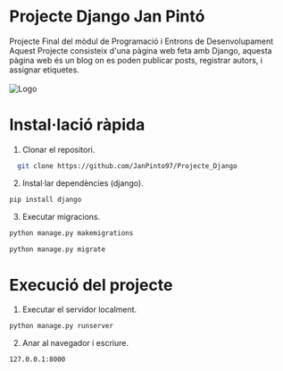 # Projecte Django Jan Pintó
Projecte Final del mòdul de Programació i Entrons de Desenvolupament
Aquest Projecte consisteix d'una pàgina web feta amb Django, aquesta pàgina web és un blog on es poden publicar posts, registrar autors, i assignar etiquetes.
<br>
<br>
<img src="https://i.ibb.co/8nFY8q97/image.png" alt="Logo">
<br>
# Instal·lació ràpida
1. Clonar el repositori.

```sh
  git clone https://github.com/JanPinto97/Projecte_Django
  ```

2. Instal·lar dependències (django).
   
```sh
pip install django
  ```
3. Executar migracions.

```sh
python manage.py makemigrations
```
```sh
python manage.py migrate
  ```

# Execució del projecte

1. Executar el servidor localment.
```sh
python manage.py runserver
  ```
2. Anar al navegador i escriure.
```sh
127.0.0.1:8000
  ```
<br>




